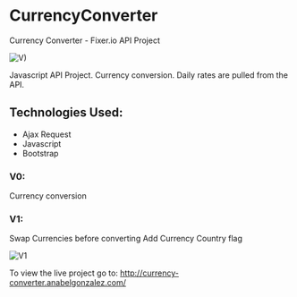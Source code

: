 # CurrencyConverter
Currency Converter - Fixer.io API Project 

![V)](http://currency-converter.anabelgonzalez.com/image.png)

Javascript API Project. Currency conversion. 
Daily rates are pulled from the API.

## Technologies Used:
* Ajax Request
* Javascript
* Bootstrap

### V0: 
Currency conversion

### V1:
Swap Currencies before converting
Add Currency Country flag

![V1](http://currency-converter.anabelgonzalez.com/image.png)


To view the live project go to:
http://currency-converter.anabelgonzalez.com/
